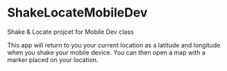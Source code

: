 # ShakeLocateMobileDev
Shake &amp; Locate projcet for Mobile Dev class

This app will return to you your current location as a latitude and longitude when you
shake your mobile device. You can then open a map with a marker placed on your location.
